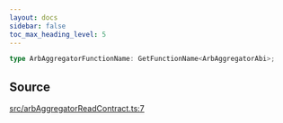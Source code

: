 ```yaml
---
layout: docs
sidebar: false
toc_max_heading_level: 5
---
```


```ts
type ArbAggregatorFunctionName: GetFunctionName<ArbAggregatorAbi>;
```

## Source

[src/arbAggregatorReadContract.ts:7](https://github.com/OffchainLabs/arbitrum-orbit-sdk/blob/9d5595a042e42f7d6b9af10a84816c98ea30f330/src/arbAggregatorReadContract.ts#L7)
